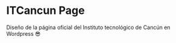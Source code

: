 # ITCancun Page

Diseño de la página oficial del Instituto tecnológico de Cancún en Wordpress :sunglasses:


